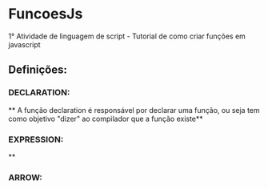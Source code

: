 # FuncoesJs
1° Atividade de linguagem de script  - Tutorial de como criar funções em javascript 
## Definições:
### DECLARATION:
** A função declaration é responsável por declarar uma função, ou seja tem como objetivo "dizer" ao compilador que a função existe**


### EXPRESSION:
**

### ARROW:
